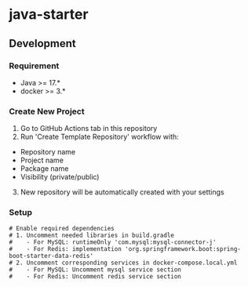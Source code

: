# java-starter

## Development

### Requirement
- Java >= 17.*
- docker >= 3.*

### Create New Project

1. Go to GitHub Actions tab in this repository
2. Run 'Create Template Repository' workflow with:
  - Repository name
  - Project name
  - Package name
  - Visibility (private/public)

3. New repository will be automatically created with your settings

### Setup
```
# Enable required dependencies
# 1. Uncomment needed libraries in build.gradle
#    - For MySQL: runtimeOnly 'com.mysql:mysql-connector-j'
#    - For Redis: implementation 'org.springframework.boot:spring-boot-starter-data-redis'
# 2. Uncomment corresponding services in docker-compose.local.yml
#    - For MySQL: Uncomment mysql service section
#    - For Redis: Uncomment redis service section
```
